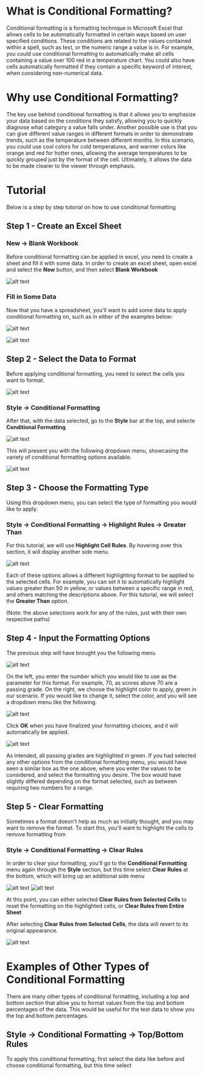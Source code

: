 # What is Conditional Formatting?
Conditional formatting is a formatting technique in Microsoft Excel that allows cells to be automatically formatted in certain ways based on user specified conditions. These conditions are related to the values contained within a spell, such as text, or the numeric range a value is in. For example, you could use conditional formatting to automatically make all cells containing a value over 100 red in a temperature chart. You could also have cells automatically formatted if they contain a specific keyword of interest, when considering non-numerical data. 
# Why use Conditional Formatting?
The key use behind conditional formatting is that it allows you to emphasize your data based on the conditions they satisfy, allowing you to quickly diagnose what category a value falls under. Another possible use is that you can give different value ranges in different formats in order to demonstrate trends, such as the temperature between different months. In this scenario, you could use cool colors for cold temperatures, and warmer colors like orange and red for hotter ones, allowing the average temperatures to be quickly grouped just by the format of the cell. Ultimately, it allows the data to be made clearer to the viewer through emphasis.
# Tutorial
Below is a step by step tutorial on how to use conditional formatting
## Step 1 - Create an Excel Sheet
### New -> Blank Workbook
Before conditional formatting can be applied in excel, you need to create a sheet and fill it with some data. In order to create an excel sheet, open excel and select the **New** button, and then select **Blank Workbook**

![alt text](new_sheet.png)
### Fill in Some Data
Now that you have a spreadsheet, you'll want to add some data to apply conditional formatting on, such as in either of the examples below:

![alt text](step1.PNG)

![alt text](temp_unformatted.png)

## Step 2 - Select the Data to Format
Before applying conditional formatting, you need to select the cells you want to format.

![alt text](step1_p2.PNG)

### Style -> Conditional Formatting
After that, with the data selected, go to the **Style** bar at the top, and selecte **Conditional Formatting**

![alt text](style_bar.PNG)

This will present you with the following dropdown menu, showcasing the variety of conditional formatting options available.

![alt text](cf_dropdown.png)

## Step 3 - Choose the Formatting Type
Using this dropdown menu, you can select the type of formatting you would like to apply.
### Style -> Conditional Formatting -> Highlight Rules -> Greater Than
For this tutorial, we will use **Highlight Cell Rules**. By hovering over this section, it will display another side menu.

![alt text](highlight_cells.png)

Each of these options allows a different highlighting format to be applied to the selected cells. For example, you can set it to automatically highlight values greater than 50 in yellow, or values between a specific range in red, and others matching the descriptions above. For this tutorial, we will select the **Greater Than** option.

(Note: the above selections work for any of the rules, just with their own respective paths)

## Step 4 - Input the Formatting Options
The previous step will have brought you the following menu

![alt text](greater.png)

On the left, you enter the number which you would like to use as the parameter for this format. For example, 70, as scores above 70 are a passing grade. On the right, we choose the highlight color to apply, green in our scenario. If you would like to change it, select the color, and you will see a dropdown menu like the following.

![alt text](highlight_dropdown.png)

Click **OK** when you have finalized your formatting choices, and it will automatically be applied.

![alt text](greater_result.png)

As intended, all passing grades are highlighted in green.
If you had selected any other options from the conditional formatting menu, you would have seen a similar box as the one above, where you enter the values to be considered, and select the formatting you desire. The box would have slightly differed depending on the format selected, such as between requiring two numbers for a range.


## Step 5 - Clear Formatting 
Sometimes a format doesn't help as much as initially thought, and you may want to remove the format. To start this, you'll want to highlight the cells to remove formatting from
### Style -> Conditional Formatting -> Clear Rules

In order to clear your formatting, you'll go to the **Conditional Formatting** menu again through the **Style** section, but this time select **Clear Rules** at the bottom, which will bring up an additional side menu

![alt text](clear1.png)
![alt text](clear2.png)

At this point, you can either selected **Clear Rules from Selected Cells** to reset the formatting on the highlighted cells, or **Clear Rules from Entire Sheet**

After selecting **Clear Rules from Selected Cells**, the data will revert to its original appearance.

![alt text](step1.PNG)

# Examples of Other Types of Conditional Formatting

There are many other types of conditional formatting, including a top and bottom section that allow you to format values from the top and bottom percentages of the data. This would be useful for the test data to show you the top and bottom percentages.

## Style -> Conditional Formatting -> Top/Bottom  Rules
To apply this conditional formatting, first select the data like before and choose conditional formatting, but this time select









